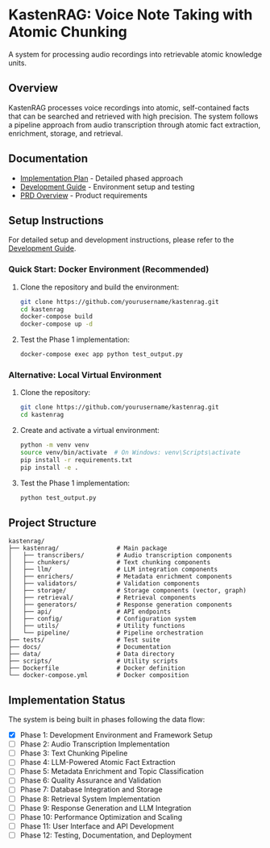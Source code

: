 # KastenRAG: Voice Note Taking with Atomic Chunking

A system for processing audio recordings into retrievable atomic knowledge units.

## Overview

KastenRAG processes voice recordings into atomic, self-contained facts that can be searched and retrieved with high precision. The system follows a pipeline approach from audio transcription through atomic fact extraction, enrichment, storage, and retrieval.

## Documentation

- [Implementation Plan](implementation_plan.md) - Detailed phased approach
- [Development Guide](DEVELOPMENT.md) - Environment setup and testing
- [PRD Overview](langchain-prd-overview.md) - Product requirements

## Setup Instructions

For detailed setup and development instructions, please refer to the [Development Guide](DEVELOPMENT.md).

### Quick Start: Docker Environment (Recommended)

1. Clone the repository and build the environment:
   ```bash
   git clone https://github.com/yourusername/kastenrag.git
   cd kastenrag
   docker-compose build
   docker-compose up -d
   ```

2. Test the Phase 1 implementation:
   ```bash
   docker-compose exec app python test_output.py
   ```

### Alternative: Local Virtual Environment

1. Clone the repository:
   ```bash
   git clone https://github.com/yourusername/kastenrag.git
   cd kastenrag
   ```

2. Create and activate a virtual environment:
   ```bash
   python -m venv venv
   source venv/bin/activate  # On Windows: venv\Scripts\activate
   pip install -r requirements.txt
   pip install -e .
   ```

3. Test the Phase 1 implementation:
   ```bash
   python test_output.py
   ```

## Project Structure

```
kastenrag/
├── kastenrag/                # Main package
│   ├── transcribers/         # Audio transcription components
│   ├── chunkers/             # Text chunking components
│   ├── llm/                  # LLM integration components
│   ├── enrichers/            # Metadata enrichment components
│   ├── validators/           # Validation components
│   ├── storage/              # Storage components (vector, graph)
│   ├── retrieval/            # Retrieval components
│   ├── generators/           # Response generation components
│   ├── api/                  # API endpoints
│   ├── config/               # Configuration system
│   ├── utils/                # Utility functions
│   └── pipeline/             # Pipeline orchestration
├── tests/                    # Test suite
├── docs/                     # Documentation
├── data/                     # Data directory
├── scripts/                  # Utility scripts
├── Dockerfile                # Docker definition
└── docker-compose.yml        # Docker composition
```

## Implementation Status

The system is being built in phases following the data flow:

- [x] Phase 1: Development Environment and Framework Setup
- [ ] Phase 2: Audio Transcription Implementation
- [ ] Phase 3: Text Chunking Pipeline
- [ ] Phase 4: LLM-Powered Atomic Fact Extraction
- [ ] Phase 5: Metadata Enrichment and Topic Classification
- [ ] Phase 6: Quality Assurance and Validation
- [ ] Phase 7: Database Integration and Storage
- [ ] Phase 8: Retrieval System Implementation
- [ ] Phase 9: Response Generation and LLM Integration
- [ ] Phase 10: Performance Optimization and Scaling
- [ ] Phase 11: User Interface and API Development
- [ ] Phase 12: Testing, Documentation, and Deployment